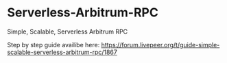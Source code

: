 # Serverless-Arbitrum-RPC
Simple, Scalable, Serverless Arbitrum RPC

Step by step guide availibe here:
https://forum.livepeer.org/t/guide-simple-scalable-serverless-arbitrum-rpc/1867
